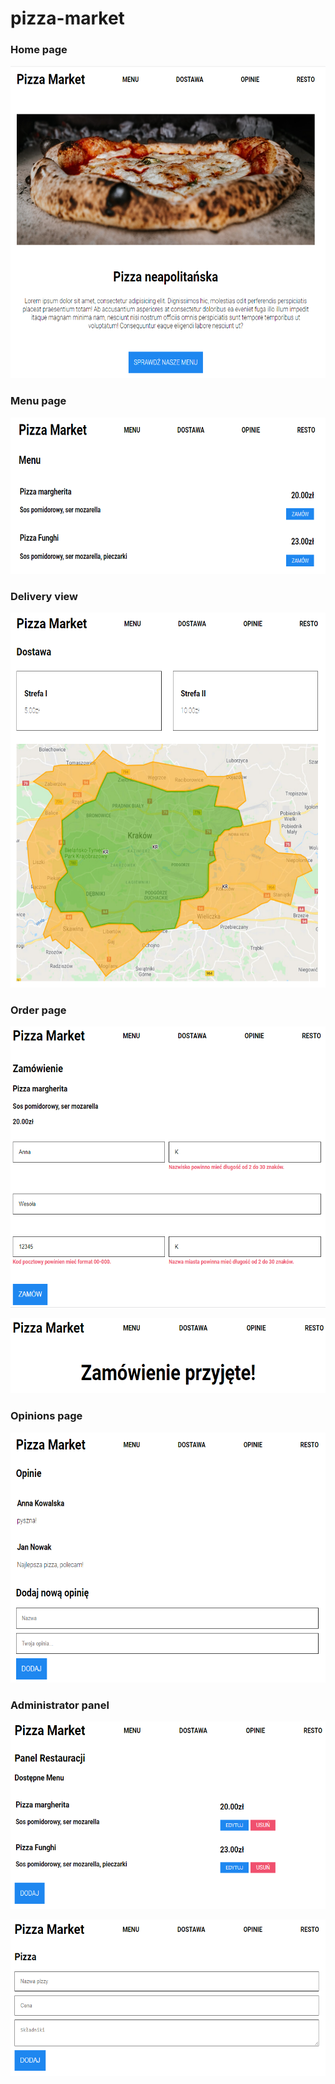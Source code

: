 # pizza-market

### Home page
<p align="center">
<img src="src/main/resources/static/img/homePage.PNG" width="600" height="500" alt='selectPage' />
</p>

### Menu page
<p align="center">
<img src="src/main/resources/static/img/menuPage.PNG" width="600" height="250" alt='selectPage' />
</p>

### Delivery view
<p align="center">
<img src="src/main/resources/static/img/deliveryPage.PNG" width="600" height="600" alt='selectPage' />
</p>

### Order page
<p align="center">
<img src="src/main/resources/static/img/orderValidationPage.PNG" width="600" height="450" alt='selectPage' />
</p>
<p align="center">
<img src="src/main/resources/static/img/confirmationPage.PNG" width="600" height="120" alt='selectPage' />
</p>

### Opinions page
<p align="center">
<img src="src/main/resources/static/img/opinionsPage.PNG" width="600" height="400" alt='selectPage' />
</p>

### Administrator panel
<p align="center">
<img src="src/main/resources/static/img/restoPage.PNG" width="600" height="300" alt='selectPage' />
</p>
<p align="center">
<img src="src/main/resources/static/img/pizzaPage.PNG" width="600" height="250" alt='selectPage' />
</p>

